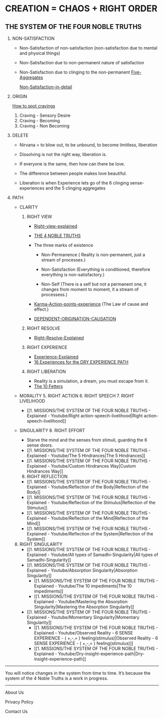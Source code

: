 
# CREATION = CHAOS + RIGHT ORDER

## THE SYSTEM OF THE FOUR NOBLE TRUTHS

1. NON-SATISFACTION

   - Non-Satisfaction of non-satisfaction (non-satisfaction due to mental and physical things)
   - Non-Satisfaction due to non-permanent nature of satisfaction
   - Non-Satisfaction due to clinging to the non-permanent [Five-Aggregates](Five-Aggregates.md)

     [Non-Satisfaction-in-detail](Non-Satisfaction-in-detail.md)


1. ORIGIN

     [How to spot cravings](How-to-spot-cravings.md)
     1. Craving - Sensory Desire
     2. Craving - Becoming
     3. Craving - Non Becoming

2. DELETE
      - Nirvana = to blow out, to be unbound, to become limitless, liberation

     - Dissolving is not the right way, liberation is. 
     - If everyone is the same, then how can there be love.
     - The difference between people makes love beautiful.

     - Liberation is when Experience lets go of the 6 clinging sense-experiences and the 5 clinging aggregates 

3. PATH

   - CLARITY
     1. RIGHT VIEW

          - [Right-view-explained](Right-view-explained.md)

         - [THE 4 NOBLE TRUTHS](index.md)

         - The three marks of existence
         
             - Non-Permanence ( Reality is non-permanent, just a stream of processes.)
             
             - Non-Satisfaction (Everything is conditioned, therefore everything is non-satisfactory.)
             
             - Non-Self (There is a self but not a permanent one, it changes from moment to moment, it a stream of processess.)

         - [Karma-Action-points-experience](Karma-Action-points-experience.md) (The Law of cause and effect.)


         - [DEPENDENT-ORIGINATION-CAUSATION](DEPENDENT-ORIGINATION-CAUSATION.md)
     
	 2. RIGHT RESOLVE
	     - [Right-Resolve-Explained](Right-Resolve-Explained.md)
	 
	 3. RIGHT EXPERIENCE
	     - [Experience-Explained](Experience-Explained)
		 - [16 Experiences for the DRY EXPERIENCE PATH](16-Experiences-for-the-DRY-EXPERIENCE-PATH.md)
	       

     4. RIGHT LIBERATION
         - Reality is a simulation, a dream, you must escape from it.
         - [The 10 Fetters](The-10-Fetters.md)

   - MORALITY
     5. RIGHT ACTION
     6. RIGHT SPEECH
     7. RIGHT LIVELIHOOD

      - [[1. MISSIONS/THE SYSTEM OF THE FOUR NOBLE TRUTHS - Explained - Youtube/Right action-speech-livelihood|Right action-speech-livelihood]]

   - SINGULARITY
     8. RIGHT EFFORT
      - Starve the mind and the senses from stimuli, guarding the 6 sense doors.
      - [[1. MISSIONS/THE SYSTEM OF THE FOUR NOBLE TRUTHS - Explained - Youtube/The 5 Hindrances|The 5 Hindrances]]
      - [[1. MISSIONS/THE SYSTEM OF THE FOUR NOBLE TRUTHS - Explained - Youtube/Custom Hindrances Way|Custom Hindrances Way]]

     8. RIGHT REFLECTION
       - [[1. MISSIONS/THE SYSTEM OF THE FOUR NOBLE TRUTHS - Explained - Youtube/Reflection of the Body|Reflection of the Body]]
       - [[1. MISSIONS/THE SYSTEM OF THE FOUR NOBLE TRUTHS - Explained - Youtube/Reflection of the Stimulus|Reflection of the Stimulus]]
       - [[1. MISSIONS/THE SYSTEM OF THE FOUR NOBLE TRUTHS - Explained - Youtube/Reflection of the Mind|Reflection of the Mind]]
       - [[1. MISSIONS/THE SYSTEM OF THE FOUR NOBLE TRUTHS - Explained - Youtube/Reflection of the System|Reflection of the System]]
    
    8. RIGHT SINGULARITY
       - [[1. MISSIONS/THE SYSTEM OF THE FOUR NOBLE TRUTHS - Explained - Youtube/All types of Samadhi-Singularity|All types of Samadhi-Singularity]]
       - [[1. MISSIONS/THE SYSTEM OF THE FOUR NOBLE TRUTHS - Explained - Youtube/Absorption Singularity|Absorption Singularity]]
         - [[1. MISSIONS/THE SYSTEM OF THE FOUR NOBLE TRUTHS - Explained - Youtube/The 10 impediments|The 10 impediments]]
         - [[1. MISSIONS/THE SYSTEM OF THE FOUR NOBLE TRUTHS - Explained - Youtube/Mastering the Absorption Singularity|Mastering the Absorption Singularity]]
       - [[1. MISSIONS/THE SYSTEM OF THE FOUR NOBLE TRUTHS - Explained - Youtube/Momentary Singularity|Momentary Singularity]]
         - [[1. MISSIONS/THE SYSTEM OF THE FOUR NOBLE TRUTHS - Explained - Youtube/Observed Reality - 6 SENSE EXPERIENCE - ( +,-,= ) feeling(stimulus)|Observed Reality - 6 SENSE EXPERIENCE - ( +,-,= ) feeling(stimulus)]]
         - [[1. MISSIONS/THE SYSTEM OF THE FOUR NOBLE TRUTHS - Explained - Youtube/Dry-insight-experience-path|Dry-insight-experience-path]]
        

-----------------

You will notice changes in the system  from time to time. It’s because the system of the 4 Noble Truths is a work in progress.

-----------------

About Us

Privacy Policy

Contact Us

